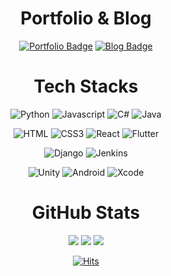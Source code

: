 <div align=center>
  
  # Portfolio & Blog

  [![Portfolio Badge](https://img.shields.io/badge/Portfolio-FF4785?style=flat&logo=campaignmonitor&logoColor=white)](https://portfolio-website-hyemin.netlify.app/)
  [![Blog Badge](https://img.shields.io/badge/Velog-20C997?&logo=velog&logoColor=white)](https://velog.io/@kimhamney/posts)

  # Tech Stacks

  ![Python](https://img.shields.io/badge/Python-3776AB?&logo=Python&logoColor=white) 
  ![Javascript](https://img.shields.io/badge/JavaScript-F7DF1E?&logo=javascript&logoColor=black) 
  ![C#](https://img.shields.io/badge/C%23-%23239120.svg?style=flat&logo=csharp&logoColor=white) 
  ![Java](https://img.shields.io/badge/Java-007396?style=flat&logo=coffeescript&logoColor=white) 

  ![HTML](https://img.shields.io/badge/HTML-E34F26?style=flat&logo=html5&logoColor=white) 
  ![CSS3](https://img.shields.io/badge/CSS-%231572B6.svg?style=flat&logo=css3&logoColor=white) 
  ![React](https://img.shields.io/badge/React-61DAFB?style=flat&logo=React&logoColor=black) 
  ![Flutter](https://img.shields.io/badge/Flutter-%2302569B.svg?style=flat&logo=Flutter&logoColor=white) 
  
  ![Django](https://img.shields.io/badge/Django-%23092E20.svg?style=flat&logo=django&logoColor=white) 
  ![Jenkins](https://img.shields.io/badge/Jenkins-%232C5263.svg?style=flat&logo=jenkins&logoColor=white)

  ![Unity](https://img.shields.io/badge/Unity-000000?style=flat&logo=unity&logoColor=white)
  ![Android](https://img.shields.io/badge/Android-3DDC84?style=flat&logo=android&logoColor=white)
  ![Xcode](https://img.shields.io/badge/Xcode-147EFB?style=flat&logo=Xcode&logoColor=white)
  
  <!---
  ![NodeJS](https://img.shields.io/badge/node.js-6DA55F?style=flat&logo=node.js&logoColor=white) 
  ![Postgres](https://img.shields.io/badge/postgres-%23316192.svg?style=flat&logo=postgresql&logoColor=white) 
  ![React Native](https://img.shields.io/badge/react_native-%2320232a.svg?style=flat&logo=react&logoColor=%2361DAFB) 
  -->
  
  # GitHub Stats
  
  ![](http://github-profile-summary-cards.vercel.app/api/cards/profile-details?username=kimhamney&theme=github)
  ![](http://github-profile-summary-cards.vercel.app/api/cards/stats?username=kimhamney&theme=github)
  ![](http://github-profile-summary-cards.vercel.app/api/cards/most-commit-language?username=kimhamney&theme=github&exclude=ts)

  <!---
  [![LeetCode](https://leetcode-stats-six.vercel.app/?username=kimhamney)](https://github.com/KnlnKS/leetcode-stats)
  [![Solved.ac](http://mazassumnida.wtf/api/v2/generate_badge?boj=newsister)](https://solved.ac/newsister)
  -->

  [![Hits](https://hits.seeyoufarm.com/api/count/incr/badge.svg?url=https%3A%2F%2Fgithub.com%2Fkimhamney%2Fhit-counter&count_bg=%2379C83D&title_bg=%23555555&icon=&icon_color=%23E7E7E7&title=hits&edge_flat=false)](https://hits.seeyoufarm.com)

</div>

